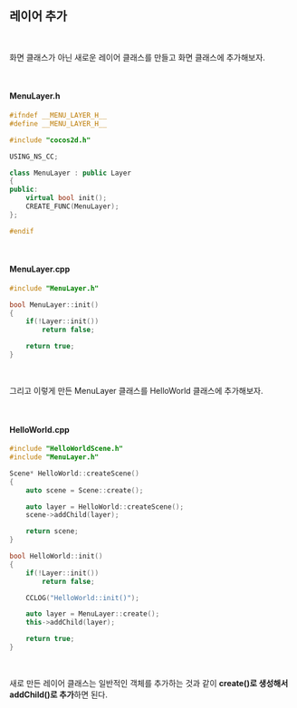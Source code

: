 ## 레이어 추가

</br>

화면 클래스가 아닌 새로운 레이어 클래스를 만들고 화면 클래스에 추가해보자.

</br>

#### MenuLayer.h

```C++
#ifndef __MENU_LAYER_H__
#define __MENU_LAYER_H__

#include "cocos2d.h"

USING_NS_CC;

class MenuLayer : public Layer
{
public:
    virtual bool init();
    CREATE_FUNC(MenuLayer);
};

#endif
```
</br>

#### MenuLayer.cpp

```C++
#include "MenuLayer.h"

bool MenuLayer::init()
{
    if(!Layer::init())
        return false;

    return true;
}
```
</br>

그리고 이렇게 만든 MenuLayer 클래스를 HelloWorld 클래스에 추가해보자.

</br>

#### HelloWorld.cpp

```C++
#include "HelloWorldScene.h"
#include "MenuLayer.h"

Scene* HelloWorld::createScene()
{
    auto scene = Scene::create();

    auto layer = HelloWorld::createScene();
    scene->addChild(layer);

    return scene;
}

bool HelloWorld::init()
{
    if(!Layer::init())
        return false;

    CCLOG("HelloWorld::init()");

    auto layer = MenuLayer::create();
    this->addChild(layer);

    return true;
}
```
</br>

새로 만든 레이어 클래스는 일반적인 객체를 추가하는 것과 같이 **create()로 생성해서 addChild()로 추가**하면 된다.